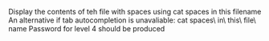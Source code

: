 Display the contents of teh file with spaces using cat spaces in this filename
An alternative if tab autocompletion is unavaliable: cat spaces\ in\ this\ file\ name
Password for level 4 should be produced
